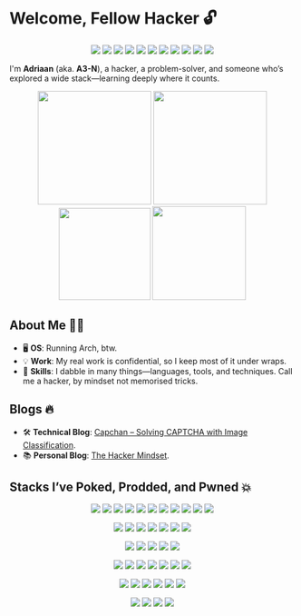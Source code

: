 
# Welcome, Fellow Hacker 🔓

<p align="center">
  <img src="https://img.shields.io/badge/assembly%20script-%23000000.svg?style=flat-square&logo=assemblyscript&logoColor=white"/>
  <img src="https://img.shields.io/badge/c-%2300599C.svg?style=flat-square&logo=c&logoColor=white"/>
  <img src="https://img.shields.io/badge/c%23-%23239120.svg?style=flat-square&logo=csharp&logoColor=white"/>
  <img src="https://img.shields.io/badge/c++-%2300599C.svg?style=flat-square&logo=c%2B%2B&logoColor=white"/>
  <img src="https://img.shields.io/badge/html5-%23E34F26.svg?style=flat-square&logo=html5&logoColor=white"/>
  <img src="https://img.shields.io/badge/javascript-%23323330.svg?style=flat-square&logo=javascript&logoColor=%23F7DF1E"/>
  <img src="https://img.shields.io/badge/php-%23777BB4.svg?style=flat-square&logo=php&logoColor=white"/>
  <img src="https://img.shields.io/badge/PowerShell-%235391FE.svg?style=flat-square&logo=powershell&logoColor=white"/>
  <img src="https://img.shields.io/badge/python-3670A0?style=flat-square&logo=python&logoColor=ffdd54"/>
  <img src="https://img.shields.io/badge/bash_script-%23121011.svg?style=flat-square&logo=gnu-bash&logoColor=white"/>
  <img src="https://img.shields.io/badge/docker-%230db7ed.svg?style=flat-square&logo=docker&logoColor=white"/>
</p>

I'm **Adriaan** (aka. **A3-N**), a hacker, a problem-solver, and someone who’s explored a wide stack—learning deeply where it counts.

<p align="center">
  <img src="https://github-readme-stats.vercel.app/api/top-langs/?username=A3-N&theme=radical&hide_border=true&layout=compact" height="200"/>
  <img src="https://github-contributor-stats.vercel.app/api?username=A3-N&limit=5&theme=radical&combine_all_yearly_contributions=true" height="200"/>
  <img src="https://nirzak-streak-stats.vercel.app/?user=A3-N&theme=radical&hide_border=true" height="162"/>
  <img src="https://github-readme-stats.vercel.app/api?username=A3-N&theme=radical&hide_border=true&include_all_commits=true&count_private=true" height="165"/><br/>
</p>

## About Me 🕵️‍♂️
- 🖥️ **OS**: Running Arch, btw.
- 💡 **Work**: My real work is confidential, so I keep most of it under wraps.
- 🔧 **Skills**: I dabble in many things—languages, tools, and techniques. Call me a hacker, by mindset not memorised tricks.

## Blogs 🔥
- 🛠️ **Technical Blog**: [Capchan – Solving CAPTCHA with Image Classification](https://sensepost.com/blog/2025/capchan-solving-captcha-with-image-classification/).
- 📚 **Personal Blog**: [The Hacker Mindset](https://adriaanbosch.com/boring/the_hacker_mindset).

## Stacks I’ve Poked, Prodded, and Pwned 💥

<p align="center">
  <img src="https://img.shields.io/badge/Cloudflare-F38020?style=flat-square&logo=Cloudflare&logoColor=white"/>
  <img src="https://img.shields.io/badge/linode-00A95C?style=flat-square&logo=linode&logoColor=white"/>
  <img src="https://img.shields.io/badge/.NET-5C2D91?style=flat-square&logo=.net&logoColor=white"/>
  <img src="https://img.shields.io/badge/Postman-FF6C37?style=flat-square&logo=postman&logoColor=white"/>
  <img src="https://img.shields.io/badge/TensorFlow-%23FF6F00.svg?style=flat-square&logo=TensorFlow&logoColor=white"/>
  <img src="https://img.shields.io/badge/-Arduino-00979D?style=flat-square&logo=Arduino&logoColor=white"/>
  <img src="https://img.shields.io/badge/-Raspberry_Pi-C51A4A?style=flat-square&logo=Raspberry-Pi"/>
  <img src="https://img.shields.io/badge/homebridge-%23491F59.svg?style=flat-square&logo=homebridge&logoColor=white"/>
  <img src="https://img.shields.io/badge/JWT-black?style=flat-square&logo=JSON%20web%20tokens"/>
  <img src="https://img.shields.io/badge/apache-%23D42029.svg?style=flat-square&logo=apache&logoColor=white"/>
  <img src="https://img.shields.io/badge/-Swagger-%23Clojure?style=flat-square&logo=swagger&logoColor=white"/>
</p>

<p align="center">
  <img src="https://img.shields.io/badge/MongoDB-%234ea94b.svg?style=flat-square&logo=mongodb&logoColor=white"/>
  <img src="https://img.shields.io/badge/redis-%23DD0031.svg?style=flat-square&logo=redis&logoColor=white"/>
  <img src="https://img.shields.io/badge/Microsoft%20SQL%20Server-CC2927?style=flat-square&logo=microsoft%20sql%20server&logoColor=white"/>
  <img src="https://img.shields.io/badge/postgres-%23316192.svg?style=flat-square&logo=postgresql&logoColor=white"/>
  <img src="https://img.shields.io/badge/MariaDB-003545?style=flat-square&logo=mariadb&logoColor=white"/>
  <img src="https://img.shields.io/badge/mysql-4479A1.svg?style=flat-square&logo=mysql&logoColor=white"/>
  <img src="https://img.shields.io/badge/sqlite-%2307405e.svg?style=flat-square&logo=sqlite&logoColor=white"/>
</p>

<p align="center">
  <img src="https://img.shields.io/badge/react-%2320232a.svg?style=flat-square&logo=react&logoColor=%2361DAFB"/>
  <img src="https://img.shields.io/badge/angular.js-%23E23237.svg?style=flat-square&logo=angularjs&logoColor=white"/>
  <img src="https://img.shields.io/badge/django-%23092E20.svg?style=flat-square&logo=django&logoColor=white"/>
  <img src="https://img.shields.io/badge/flask-%23000.svg?style=flat-square&logo=flask&logoColor=white"/>
  <img src="https://img.shields.io/badge/node.js-6DA55F?style=flat-square&logo=node.js&logoColor=white"/>
</p>

<p align="center">
  <img src="https://img.shields.io/badge/git-%23F05033.svg?style=flat-square&logo=git&logoColor=white"/>
  <img src="https://img.shields.io/badge/github-%23121011.svg?style=flat-square&logo=github&logoColor=white"/>
  <img src="https://img.shields.io/badge/gitlab-%23181717.svg?style=flat-square&logo=gitlab&logoColor=white"/>
  <img src="https://img.shields.io/badge/NPM-%23CB3837.svg?style=flat-square&logo=npm&logoColor=white"/>
  <img src="https://img.shields.io/badge/wireguard-%2388171A.svg?style=flat-square&logo=wireguard&logoColor=white"/>
  <img src="https://img.shields.io/badge/tor-%237E4798.svg?style=flat-square&logo=tor-project&logoColor=white"/>
  <img src="https://img.shields.io/badge/vercel-%23000000.svg?style=flat-square&logo=vercel&logoColor=white"/>
</p>

<p align="center">
  <img src="https://img.shields.io/badge/Keras-%23D00000.svg?style=flat-square&logo=Keras&logoColor=white"/>
  <img src="https://img.shields.io/badge/PyTorch-%23EE4C2C.svg?style=flat-square&logo=PyTorch&logoColor=white"/>
  <img src="https://img.shields.io/badge/numpy-%23013243.svg?style=flat-square&logo=numpy&logoColor=white"/>
  <img src="https://img.shields.io/badge/pandas-%23150458.svg?style=flat-square&logo=pandas&logoColor=white"/>
  <img src="https://img.shields.io/badge/Matplotlib-%23ffffff.svg?style=flat-square&logo=Matplotlib&logoColor=black"/>
  <img src="https://img.shields.io/badge/Apache%20Spark-FDEE21?style=flat-square&logo=apachespark&logoColor=black"/>
</p>

<p align="center">
  <img src="https://img.shields.io/badge/drupal-%230678BE.svg?style=flat-square&logo=drupal&logoColor=white"/>
  <img src="https://img.shields.io/badge/apache%20tomcat-%23F8DC75.svg?style=flat-square&logo=apache-tomcat&logoColor=black"/>
  <img src="https://img.shields.io/badge/XFCE-%232284F2.svg?style=flat-square&logo=xfce&logoColor=white"/>
  <img src="https://img.shields.io/badge/Windows%20Terminal-%234D4D4D.svg?style=flat-square&logo=windows-terminal&logoColor=white"/>
</p>
